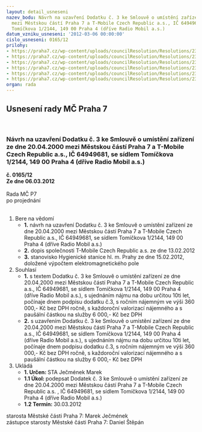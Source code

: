 ```yaml
---
layout: detail_usneseni
nazev_bodu: Návrh na uzavření Dodatku č. 3 ke Smlouvě o umístění zařízení ze dne 20.04.2000
  mezi Městskou částí Praha 7 a T-Mobile Czech Republic a.s., IČ 64949681, se sídlem
  Tomíčkova 1/2144, 149 00 Praha 4 (dříve Radio Mobil a.s.)
datum_vzniku_usneseni: '2012-03-06 00:00:00'
cislo_usneseni: 0165/12
prilohy:
- https://praha7.cz/wp-content/uploads/councilResolution/Resolutions/23025/13-12-priloha_1.doc
- https://praha7.cz/wp-content/uploads/councilResolution/Resolutions/23025/13-12-priloha_2.doc
- https://praha7.cz/wp-content/uploads/councilResolution/Resolutions/23025/13-12-priloha_3.pdf
- https://praha7.cz/wp-content/uploads/councilResolution/Resolutions/23025/13-12-priloha_4.pdf
- https://praha7.cz/wp-content/uploads/councilResolution/Resolutions/23025/13-12-priloha_6.pdf
- https://praha7.cz/wp-content/uploads/councilResolution/Resolutions/23025/13-12-priloha_7.pdf
organ: rada
---
```

<div id="ucUsn_pList" class="usn">
	<span><h2>Usnesení rady MČ Praha 7 </h2>
<br></span><div class="standBody">
<span><h3>Návrh na uzavření Dodatku č. 3 ke Smlouvě o umístění zařízení ze dne 20.04.2000 mezi Městskou částí Praha 7 a T-Mobile Czech Republic a.s., IČ 64949681, se sídlem Tomíčkova 1/2144, 149 00 Praha 4 (dříve Radio Mobil a.s.)</h3></span><div class="center">
		<strong>č. 0165/12</strong><br>
	</div>
<div class="center">
		<strong>Ze dne 06.03.2012</strong><br><br>
	</div>Rada MČ P7<br> po projednání<br><br><ol>
<li>Bere na vědomí<ul>
<li>
<strong>1.</strong> návrh na uzavření Dodatku č. 3 ke Smlouvě o umístění zařízení ze dne 20.04.2000 mezi Městskou částí Praha 7 a T-Mobile Czech Republic a.s., IČ 64949681, se sídlem Tomíčkova 1/2144, 149 00 Praha 4 (dříve Radio Mobil a.s.)</li>
<li>
<strong>2.</strong> dopis společnosti T-Mobile Czech Republic a.s. ze dne 13.02.2012</li>
<li>
<strong>3.</strong> stanovisko Hygienické stanice hl. m. Prahy ze dne 15.02.2012, doložené výpočtem elektromagnetického pole </li>
</ul>
</li>
<li>Souhlasí<ul>
<li>
<strong>1.</strong> s textem Dodatku č. 3 ke Smlouvě o umístění zařízení ze dne 20.04.2000 mezi Městskou částí Praha 7 a T-Mobile Czech Republic a.s., IČ 64949681, se sídlem Tomíčkova 1/2144, 149 00 Praha 4 (dříve Radio Mobil a.s.), s ujednáním nájmu na dobu určitou 10ti let, počínaje dnem podpisu dodatku č.3, s ročním nájemným ve výši 360 000,- Kč bez DPH ročně, s každoroční valorizací nájemného a s paušální částkou na služby 6 000,- Kč bez DPH  </li>
<li>
<strong>2.</strong> s uzavřením Dodatku č. 3 ke Smlouvě o umístění zařízení ze dne 20.04.2000 mezi Městskou částí Praha 7 a T-Mobile Czech Republic a.s., IČ 64949681, se sídlem Tomíčkova 1/2144, 149 00 Praha 4 (dříve Radio Mobil a.s.), s ujednáním nájmu na dobu určitou 10ti let, počínaje dnem podpisu dodatku č.3, s ročním nájemným ve výši 360 000,- Kč bez DPH ročně, s každoroční valorizací nájemného a s paušální částkou na služby 6 000,- Kč bez DPH       </li>
</ul>
</li>
<li>Ukládá<ul>
<li>
<strong>1. Určen: </strong>STA Ječmének Marek</li>
<li>
<strong>1.1 Úkol: </strong>podepsat Dodatek č. 3 ke Smlouvě o umístění zařízení ze dne 20.04.2000 mezi Městskou částí Praha 7 a T-Mobile Czech Republic a.s. , IČ 64949681, se sídlem Tomíčkova 1/2144, 149 00 Praha 4 (dříve Radio Mobil a.s.)</li>
<li>
<strong>1.2 Termín: </strong>30.03.2012</li>
</ul>
</li>
</ol>starosta Městské části Praha 7: Marek Ječmének<br>zástupce starosty Městské části Praha 7: Daniel Štěpán 
</div>
</div>
